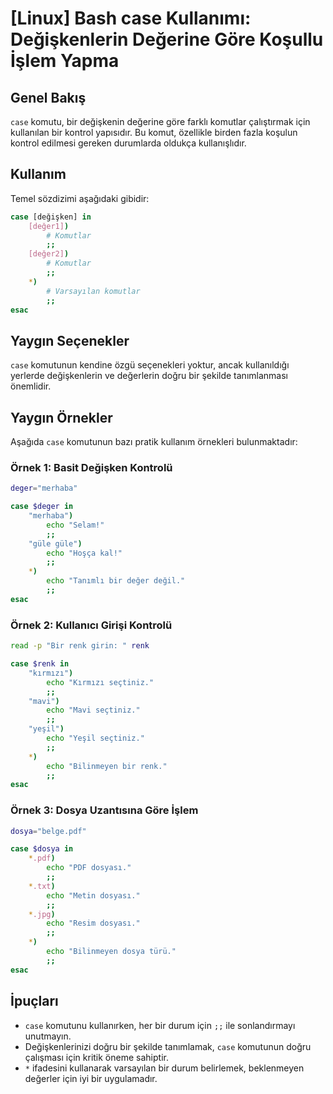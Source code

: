 # [Linux] Bash case Kullanımı: Değişkenlerin Değerine Göre Koşullu İşlem Yapma

## Genel Bakış
`case` komutu, bir değişkenin değerine göre farklı komutlar çalıştırmak için kullanılan bir kontrol yapısıdır. Bu komut, özellikle birden fazla koşulun kontrol edilmesi gereken durumlarda oldukça kullanışlıdır.

## Kullanım
Temel sözdizimi aşağıdaki gibidir:

```bash
case [değişken] in
    [değer1])
        # Komutlar
        ;;
    [değer2])
        # Komutlar
        ;;
    *)
        # Varsayılan komutlar
        ;;
esac
```

## Yaygın Seçenekler
`case` komutunun kendine özgü seçenekleri yoktur, ancak kullanıldığı yerlerde değişkenlerin ve değerlerin doğru bir şekilde tanımlanması önemlidir.

## Yaygın Örnekler
Aşağıda `case` komutunun bazı pratik kullanım örnekleri bulunmaktadır:

### Örnek 1: Basit Değişken Kontrolü
```bash
deger="merhaba"

case $deger in
    "merhaba")
        echo "Selam!"
        ;;
    "güle güle")
        echo "Hoşça kal!"
        ;;
    *)
        echo "Tanımlı bir değer değil."
        ;;
esac
```

### Örnek 2: Kullanıcı Girişi Kontrolü
```bash
read -p "Bir renk girin: " renk

case $renk in
    "kırmızı")
        echo "Kırmızı seçtiniz."
        ;;
    "mavi")
        echo "Mavi seçtiniz."
        ;;
    "yeşil")
        echo "Yeşil seçtiniz."
        ;;
    *)
        echo "Bilinmeyen bir renk."
        ;;
esac
```

### Örnek 3: Dosya Uzantısına Göre İşlem
```bash
dosya="belge.pdf"

case $dosya in
    *.pdf)
        echo "PDF dosyası."
        ;;
    *.txt)
        echo "Metin dosyası."
        ;;
    *.jpg)
        echo "Resim dosyası."
        ;;
    *)
        echo "Bilinmeyen dosya türü."
        ;;
esac
```

## İpuçları
- `case` komutunu kullanırken, her bir durum için `;;` ile sonlandırmayı unutmayın.
- Değişkenlerinizi doğru bir şekilde tanımlamak, `case` komutunun doğru çalışması için kritik öneme sahiptir.
- `*` ifadesini kullanarak varsayılan bir durum belirlemek, beklenmeyen değerler için iyi bir uygulamadır.
